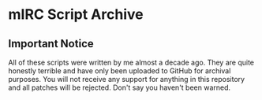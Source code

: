 # mIRC Script Archive

## Important Notice

All of these scripts were written by me almost a decade ago. They are quite honestly terrible and
have only been uploaded to GitHub for archival purposes. You will not receive any support for
anything in this repository and all patches will be rejected. Don't say you haven't been warned.
